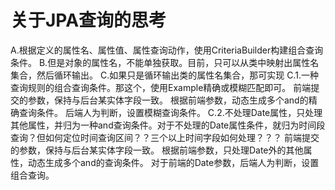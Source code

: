 # 关于JPA查询的思考
A.根据定义的属性名、属性值、属性查询动作，使用CriteriaBuilder构建组合查询条件。
B.但是对象的属性名，不能单独获取。目前，只可以从类中映射出属性名集合，然后循环输出。
C.如果只是循环输出类的属性名集合，那可实现
	C.1.一种查询规则的组合查询条件。那这个，使用Example精确或模糊匹配即可。
		前端提交的参数，保持与后台某实体字段一致。
		根据前端参数，动态生成多个and的精确查询条件。
		后端人为判断，设置模糊查询条件。
	C.2.不处理Date属性，只处理其他属性，并归为一种and查询条件。对于不处理的Date属性条件，就归为时间段查询？但如何定位时间查询区间？？三个以上时间字段如何处理？？？
		前端提交的参数，保持与后台某实体字段一致。
		根据前端参数，只处理Date外的其他属性，动态生成多个and的查询条件。
		对于前端的Date参数，后端人为判断，设置组合查询。